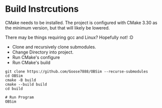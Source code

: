 # Build Instrcutions

CMake needs to be installed. The project is configured
with CMake 3.30 as the minimum version, but that will likely
be lowered.

There may be things requiring gcc and Linux? Hopefully not! :D

- Clone and recursively clone submodules.
- Change Directory into project.
- Run CMake's configure
- Run CMake's build

```
git clone https://github.com/Goose7888/OBSim --recurse-submodules
cd OBSim
cmake -B build
cmake --build build
cd build

# Run Program
OBSim
```
